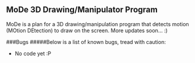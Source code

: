 MoDe 3D Drawing/Manipulator Program
---

MoDe is a plan for a 3D drawing/manipulation program that detects motion
(MOtion DEtection) to draw on the screen. More updates soon... :)

###Bugs
#####Below is a list of known bugs, tread with caution:
* No code yet :P
